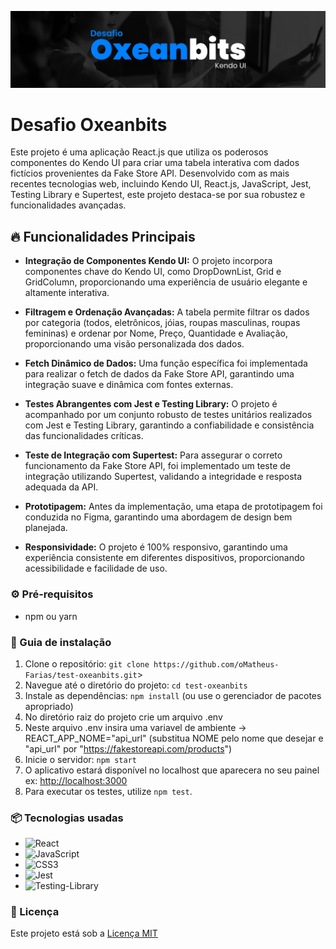 ![Logo do projeto](https://raw.githubusercontent.com/oMatheus-Farias/test-oxeanbits/main/public/mockup-oxeanbits.png)

# Desafio Oxeanbits

Este projeto é uma aplicação React.js que utiliza os poderosos componentes do Kendo UI para criar uma tabela interativa com dados fictícios provenientes da Fake Store API. Desenvolvido com as mais recentes tecnologias web, incluindo Kendo UI, React.js, JavaScript, Jest, Testing Library e Supertest, este projeto destaca-se por sua robustez e funcionalidades avançadas.

## 🔥 Funcionalidades Principais

- **Integração de Componentes Kendo UI:** O projeto incorpora componentes chave do Kendo UI, como DropDownList, Grid e GridColumn, proporcionando uma experiência de usuário elegante e altamente interativa.
  
- **Filtragem e Ordenação Avançadas:** A tabela permite filtrar os dados por categoria (todos, eletrônicos, jóias, roupas masculinas, roupas femininas) e ordenar por Nome, Preço, Quantidade e Avaliação, proporcionando uma visão personalizada dos dados.
  
- **Fetch Dinâmico de Dados:** Uma função específica foi implementada para realizar o fetch de dados da Fake Store API, garantindo uma integração suave e dinâmica com fontes externas.
  
- **Testes Abrangentes com Jest e Testing Library:** O projeto é acompanhado por um conjunto robusto de testes unitários realizados com Jest e Testing Library, garantindo a confiabilidade e consistência das funcionalidades críticas.
  
- **Teste de Integração com Supertest:** Para assegurar o correto funcionamento da Fake Store API, foi implementado um teste de integração utilizando Supertest, validando a integridade e resposta adequada da API.
  
- **Prototipagem:** Antes da implementação, uma etapa de prototipagem foi conduzida no Figma, garantindo uma abordagem de design bem planejada.
  
- **Responsividade:** O projeto é 100% responsivo, garantindo uma experiência consistente em diferentes dispositivos, proporcionando acessibilidade e facilidade de uso.
  
### ⚙️ Pré-requisitos

- npm ou yarn

### 🔨 Guia de instalação

1. Clone o repositório: `git clone https://github.com/oMatheus-Farias/test-oxeanbits.git`>
2. Navegue até o diretório do projeto: `cd test-oxeanbits`
3. Instale as dependências: `npm install` (ou use o gerenciador de pacotes apropriado)
4. No diretório raiz do projeto crie um arquivo .env
5. Neste arquivo .env insira uma variavel de ambiente -> REACT_APP_NOME="api_url" (substitua NOME pelo nome que desejar e "api_url" por "https://fakestoreapi.com/products") 
6. Inicie o servidor: `npm start`
7. O aplicativo estará disponível no localhost que aparecera no seu painel ex: [http://localhost:3000](http://localhost:3000/)
8. Para executar os testes, utilize `npm test`.

### 📦 Tecnologias usadas

* ![React](https://img.shields.io/badge/react-%2320232a.svg?style=for-the-badge&logo=react&logoColor=%2361DAFB)
* ![JavaScript](https://img.shields.io/badge/javascript-%23323330.svg?style=for-the-badge&logo=javascript&logoColor=%23F7DF1E)
* ![CSS3](https://img.shields.io/badge/css3-%231572B6.svg?style=for-the-badge&logo=css3&logoColor=white)
* ![Jest](https://img.shields.io/badge/-jest-%23C21325?style=for-the-badge&logo=jest&logoColor=white)
* ![Testing-Library](https://img.shields.io/badge/-TestingLibrary-%23E33332?style=for-the-badge&logo=testing-library&logoColor=white)

### 📄 Licença

Este projeto está sob a [Licença MIT](https://github.com/git/git-scm.com/blob/main/MIT-LICENSE.txt)

